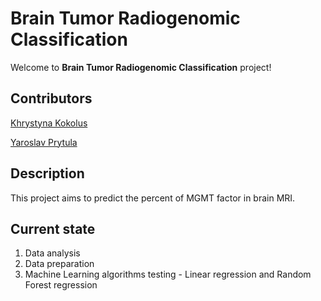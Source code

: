 # Brain Tumor Radiogenomic Classification

Welcome to **Brain Tumor Radiogenomic Classification** project!

## Contributors
[Khrystyna Kokolus](https://github.com/khristinakokolus)

[Yaroslav Prytula](https://github.com/SlavkoPrytula)

## Description

This project aims to predict the percent of MGMT factor in brain MRI.


## Current state

1. Data analysis
2. Data preparation
3. Machine Learning algorithms testing - Linear regression and Random Forest regression
